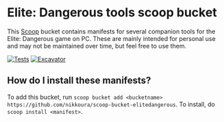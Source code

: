 # Elite: Dangerous tools scoop bucket

This [Scoop](https://scoop.sh) bucket contains manifests for several companion tools for the Elite: Dangerous game on PC.
These are mainly intended for personal use and may not be maintained over time, but feel free to use them.

[![Tests](https://github.com/nikkoura/scoop-bucket-elitedangerous/actions/workflows/ci.yml/badge.svg)](https://github.com/nikkoura/scoop-bucket-elitedangerous/actions/workflows/ci.yml) [![Excavator](https://github.com/nikkoura/scoop-bucket-elitedangerous/actions/workflows/excavator.yml/badge.svg)](https://github.com/nikkoura/scoop-bucket-elitedangerous/actions/workflows/excavator.yml)


How do I install these manifests?
---------------------------------

To add this bucket, run `scoop bucket add <bucketname> https://github.com/nikkoura/scoop-bucket-elitedangerous`. To install, do `scoop install <manifest>`.